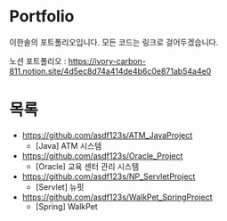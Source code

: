 # Portfolio
이한솔의 포트폴리오입니다.
모든 코드는 링크로 걸어두겠습니다.

노션 포트폴리오 : https://ivory-carbon-811.notion.site/4d5ec8d74a414de4b6c0e871ab54a4e0

# 목록
- https://github.com/asdf123s/ATM_JavaProject
  - [Java] ATM 시스템 
- https://github.com/asdf123s/Oracle_Project
  - [Oracle] 교육 센터 관리 시스템
- https://github.com/asdf123s/NP_ServletProject
  - [Servlet] 뉴핏
- https://github.com/asdf123s/WalkPet_SpringProject
  - [Spring] WalkPet
